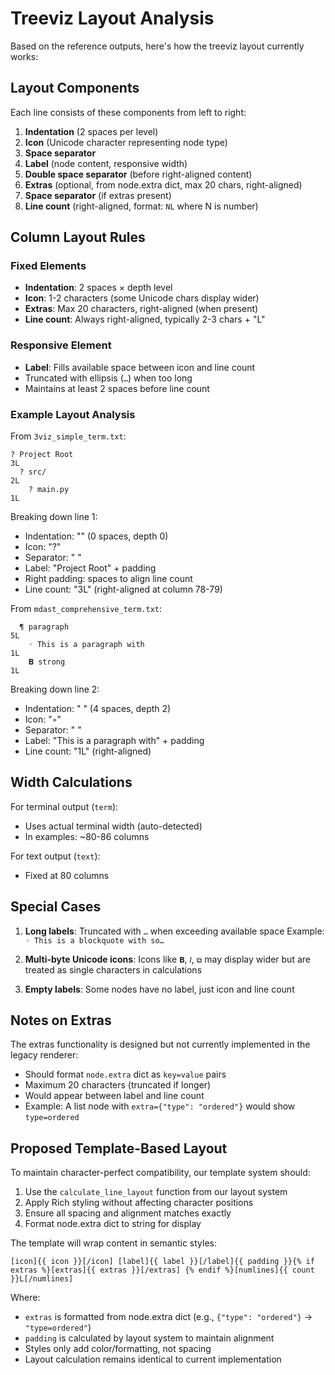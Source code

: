 # Treeviz Layout Analysis

Based on the reference outputs, here's how the treeviz layout currently works:

## Layout Components

Each line consists of these components from left to right:

1. **Indentation** (2 spaces per level)
2. **Icon** (Unicode character representing node type)
3. **Space separator**
4. **Label** (node content, responsive width)
5. **Double space separator** (before right-aligned content)
6. **Extras** (optional, from node.extra dict, max 20 chars, right-aligned)
7. **Space separator** (if extras present)
8. **Line count** (right-aligned, format: `NL` where N is number)

## Column Layout Rules

### Fixed Elements

- **Indentation**: 2 spaces × depth level
- **Icon**: 1-2 characters (some Unicode chars display wider)
- **Extras**: Max 20 characters, right-aligned (when present)
- **Line count**: Always right-aligned, typically 2-3 chars + "L"

### Responsive Element

- **Label**: Fills available space between icon and line count
- Truncated with ellipsis (`…`) when too long
- Maintains at least 2 spaces before line count

### Example Layout Analysis

From `3viz_simple_term.txt`:

```
? Project Root                                                                3L
  ? src/                                                                      2L
    ? main.py                                                                 1L
```

Breaking down line 1:

- Indentation: "" (0 spaces, depth 0)
- Icon: "?"
- Separator: " "
- Label: "Project Root" + padding
- Right padding: spaces to align line count
- Line count: "3L" (right-aligned at column 78-79)

From `mdast_comprehensive_term.txt`:

```
  ¶ paragraph                                                                 5L
    ◦ This is a paragraph with                                                1L
    𝐁 strong                                                                  1L
```

Breaking down line 2:

- Indentation: "    " (4 spaces, depth 2)
- Icon: "◦"
- Separator: " "
- Label: "This is a paragraph with" + padding
- Line count: "1L" (right-aligned)

## Width Calculations

For terminal output (`term`):

- Uses actual terminal width (auto-detected)
- In examples: ~80-86 columns

For text output (`text`):

- Fixed at 80 columns

## Special Cases

1. **Long labels**: Truncated with `…` when exceeding available space
   Example: `◦ This is a blockquote with so…`

2. **Multi-byte Unicode icons**: Icons like `𝐁`, `𝐼`, `⧉` may display wider
   but are treated as single characters in calculations

3. **Empty labels**: Some nodes have no label, just icon and line count

## Notes on Extras

The extras functionality is designed but not currently implemented in the legacy renderer:

- Should format `node.extra` dict as `key=value` pairs
- Maximum 20 characters (truncated if longer)
- Would appear between label and line count
- Example: A list node with `extra={"type": "ordered"}` would show `type=ordered`

## Proposed Template-Based Layout

To maintain character-perfect compatibility, our template system should:

1. Use the `calculate_line_layout` function from our layout system
2. Apply Rich styling without affecting character positions
3. Ensure all spacing and alignment matches exactly
4. Format node.extra dict to string for display

The template will wrap content in semantic styles:

```jinja
[icon]{{ icon }}[/icon] [label]{{ label }}[/label]{{ padding }}{% if extras %}[extras]{{ extras }}[/extras] {% endif %}[numlines]{{ count }}L[/numlines]
```

Where:

- `extras` is formatted from node.extra dict (e.g., `{"type": "ordered"}` → `"type=ordered"`)
- `padding` is calculated by layout system to maintain alignment
- Styles only add color/formatting, not spacing
- Layout calculation remains identical to current implementation
